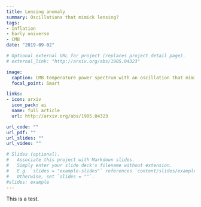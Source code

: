 ```yaml
---
title: Lensing anomaly
summary: Oscillations that mimick lensing?
tags:
- Inflation
- Early universe
- CMB
date: "2019-09-02"

# Optional external URL for project (replaces project detail page).
# external_link: "http://arxiv.org/abs/1905.04323"

image:
  caption: CMB temperature power spectrum with an oscillation that mimicks the effect of lensing
  focal_point: Smart

links:
- icon: arxiv
  icon_pack: ai
  name: full article
  url: http://arxiv.org/abs/1905.04323

url_code: ""
url_pdf: ""
url_slides: ""
url_video: ""

# Slides (optional).
#   Associate this project with Markdown slides.
#   Simply enter your slide deck's filename without extension.
#   E.g. `slides = "example-slides"` references `content/slides/example-slides.md`.
#   Otherwise, set `slides = ""`.
#slides: example
---
```

This is a test.